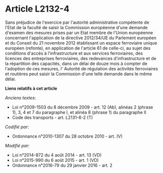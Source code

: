 # Article L2132-4

Sans préjudice de l'exercice par l'autorité administrative compétente de l'Etat de la faculté de saisir la Commission
européenne d'une demande d'examen des mesures prises par un Etat membre de l'Union européenne concernant l'application de la
directive 2012/34/UE du Parlement européen et du Conseil du 21 novembre 2012 établissant un espace ferroviaire unique
européen (refonte), en application de l'article 61 de celle-ci, au sujet des conditions d'accès à l'infrastructure et aux
services ferroviaires, des licences des entreprises ferroviaires, des redevances d'infrastructure et de la répartition des
capacités, dans un délai de douze mois à compter de l'adoption de ces mesures, l' Autorité de régulation des activités
ferroviaires et routières peut saisir la Commission d'une telle demande dans le même délai.

**Liens relatifs à cet article**

_Anciens textes_:

  - Loi n°2009-1503 du 8 décembre 2009 - art. 12 (Ab), alinéas 2 (phrase 1), 3, 4 et 7 du paragraphe I, et alinéa 8 (phrase 1) du paragraphe II
  - Code des transports - art. L2131-6-2 (T)

_Codifié par_:

  - Ordonnance n°2010-1307 du 28 octobre 2010 - art. (V)

_Modifié par_:

  - Loi n°2014-872 du 4 août 2014 - art. 13 (VD)
  - Loi n°2015-990 du 6 août 2015 - art. 1 (VD)
  - Ordonnance n°2016-79 du 29 janvier 2016 - art. 2

